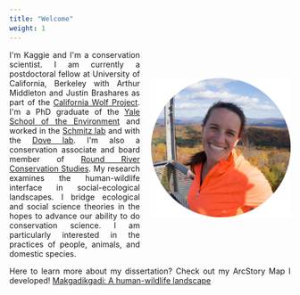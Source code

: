 ```yaml
---
title: "Welcome"
weight: 1
---
```


<div style="text-align: justify">

<img style= "float:right; padding-left:20px; padding-top: 50px; padding-bottom: 50px" src="images/firetower2.png" 
     width="250" 
     height="250"/>
     


I'm Kaggie and I'm a conservation scientist. I am currently a postdoctoral fellow at University of California, Berkeley with Arthur Middleton and Justin Brashares as part of the [California Wolf Project](wildlife.berkeley.edu/cawolfproject/). I'm a PhD graduate of the [Yale School of the Environment](https://www.google.com/search?client=safari&rls=en&q=School+of+the+environment+yale&ie=UTF-8&oe=UTF-8) and worked in the [Schmitz lab](http://schmitz.environment.yale.edu/) and with the [Dove lab](https://environment.yale.edu/profile/dove). I'm also a conservation associate and board member of [Round River Conservation Studies](https://www.roundriver.org). My research examines the human-wildlife interface in social-ecological landscapes. I bridge ecological and social science theories in the hopes to advance our ability to do conservation science. I am particularly interested in the practices of people, animals, and domestic species.

Here to learn more about my dissertation? Check out my ArcStory Map I developed! [Makgadikgadi: A human-wildlife landscape](https://storymaps.arcgis.com/stories/9354e6e7979849aa9ed1dc30ef26cf33)



</div>



     


